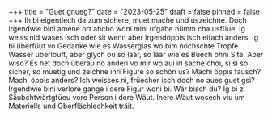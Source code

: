 +++
title = "Guet gnueg?"
date = "2023-05-25"
draft = false
pinned = false
+++
Ih bi eigentlech da zum sichere, muet mache und uszeichne. Doch irgendwie bini amene ort ahcho woni mini ufgabe nümm cha usfüue. Ig weiss nid wases isch oder sit wenn aber irgendöppis isch eifach anders. Ig bi überfüut vo Gedanke wie es Wasserglas wo bim nöchschte Tropfe Wasser überlouft, aber glych ou so läär, so läär wie es Buech ohni Site. Aber wiso? Es het doch überau no anderi vo mir wo aui iri sache chöi, si si so sicher, so muetig und zeichne ihri Figure so schön us? Machi öppis fausch? Machi öppis anders? Ich weisses ni, früecher isch doch no aues guet gsi? Irgendwie bini verlore gange i dere Figur woni bi. Wär bisch du? Ig bi z Säubchtwärtgfüeu vore Person i dere Wäut. Inere Wäut wosech viu um Materiells und Oberflächlechkeit träit.